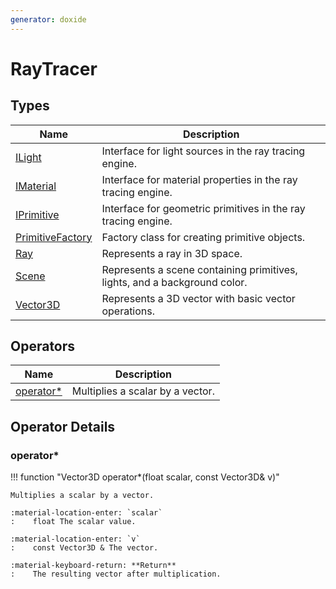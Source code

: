 ```yaml
---
generator: doxide
---
```



# RayTracer



## Types

| Name | Description |
| ---- | ----------- |
| [ILight](ILight.md) |  Interface for light sources in the ray tracing engine. |
| [IMaterial](IMaterial.md) |  Interface for material properties in the ray tracing engine. |
| [IPrimitive](IPrimitive.md) |  Interface for geometric primitives in the ray tracing engine. |
| [PrimitiveFactory](PrimitiveFactory.md) |  Factory class for creating primitive objects. |
| [Ray](Ray.md) |  Represents a ray in 3D space. |
| [Scene](Scene.md) |  Represents a scene containing primitives, lights, and a background color. |
| [Vector3D](Vector3D.md) |  Represents a 3D vector with basic vector operations. |

## Operators

| Name | Description |
| ---- | ----------- |
| [operator*](#operator_u002a) | Multiplies a scalar by a vector. |

## Operator Details

### operator*<a name="operator_u002a"></a>

!!! function "Vector3D operator&#42;(float scalar, const Vector3D&amp; v)"

    Multiplies a scalar by a vector.
        
    :material-location-enter: `scalar`
    :    float The scalar value.
        
    :material-location-enter: `v`
    :    const Vector3D & The vector.
        
    :material-keyboard-return: **Return**
    :    The resulting vector after multiplication.
    

